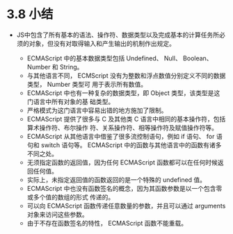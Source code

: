 # 3.8 小结

- JS中包含了所有基本的语法、操作符、数据类型以及完成基本的计算任务所必须的对象，但没有对取得输入和产生输出的机制作出规定。

  - ECMAScript 中的基本数据类型包括 Undefined、 Null、 Boolean、 Number 和 String。
  - 与其他语言不同， ECMScript 没有为整数和浮点数值分别定义不同的数据类型， Number 类型可
  用于表示所有数值。
  - ECMAScript 中也有一种复杂的数据类型，即 Object 类型，该类型是这门语言中所有对象的基
  础类型。
  - 严格模式为这门语言中容易出错的地方施加了限制。
  - ECMAScript 提供了很多与 C 及其他类 C 语言中相同的基本操作符，包括算术操作符、布尔操作
  符、关系操作符、相等操作符及赋值操作符等。
  - ECMAScript 从其他语言中借鉴了很多流控制语句，例如 if 语句、 for 语句和 switch 语句等。
  ECMAScript 中的函数与其他语言中的函数有诸多不同之处。
  - 无须指定函数的返回值，因为任何 ECMAScript 函数都可以在任何时候返回任何值。
  - 实际上，未指定返回值的函数返回的是一个特殊的 undefined 值。
  - ECMAScript 中也没有函数签名的概念，因为其函数参数是以一个包含零或多个值的数组的形式
  传递的。
  - 可以向 ECMAScript 函数传递任意数量的参数，并且可以通过 arguments 对象来访问这些参数。
  - 由于不存在函数签名的特性， ECMAScript 函数不能重载。